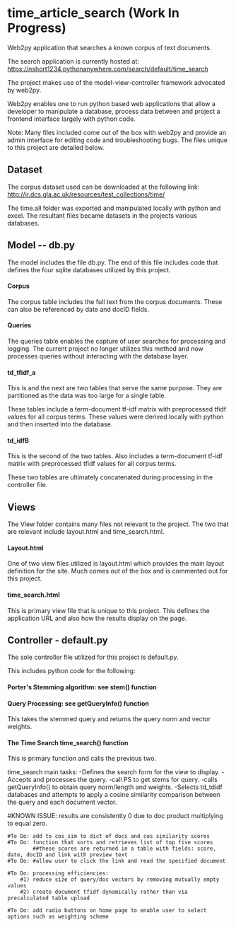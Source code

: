 # time_article_search (Work In Progress)
Web2py application that searches a known corpus of text documents. 

The search application is currently hosted at: https://nshort1234.pythonanywhere.com/search/default/time_search

The project makes use of the model-view-controller framework advocated by web2py. 

Web2py enables one to run python based web applications that allow a developer to manipulate a database, process data between and project a frontend interface largely with python code. 

Note: Many files included come out of the box with web2py and provide an admin interface for editing code and troubleshooting bugs. The files unique to this project are detailed below.

## Dataset
The corpus dataset used can be downloaded at the following link: 
http://ir.dcs.gla.ac.uk/resources/test_collections/time/

The time.all folder was exported and manipulated locally with python and excel. The resultant files became datasets in the projects various databases.

## Model -- db.py
The model includes the file db.py. The end of this file includes code that defines the four sqlite databases utilized by this project. 

#### Corpus
The corpus table includes the full text from the corpus documents. These can also be referenced by date and docID fields.

#### Queries
The queries table enables the capture of user searches for processing and logging. The current project no longer utilizes this method and now processes queries without interacting with the database layer.

#### td_tfidf_a
This is and the next are two tables that serve the same purpose. They are partitioned as the data was too large for a single table.

These tables include a term-document tf-idf matrix with preprocessed tfidf values for all corpus terms. These values were derived locally with python and then inserted into the database.

#### td_idfB
This is the second of the two tables.
Also includes a term-document tf-idf matrix with preprocessed tfidf values for all corpus terms. 

These two tables are ultimately concatenated during processing in the controller file.

## Views
The View folder contains many files not relevant to the project. The two that are relevant include layout.html and time_search.html.

#### Layout.html
One of two view files utilized is layout.html which provides the main layout definition for the site. Much comes out of the box and is commented out for this project.

#### time_search.html
This is primary view file that is unique to this project. This defines the application URL and also how the results display on the page.

## Controller - default.py
The sole controller file utilized for this project is default.py.

This includes python code for the following:

#### Porter's Stemming algorithm: see stem() function

#### Query Processing: see getQueryInfo() function
This takes the stemmed query and returns the query norm and vector weights.

#### The Time Search time_search() function
This is primary function and calls the previous two.

time_search main tasks:
-Defines the search form for the view to display. 
-Accepts and processes the query.
-call PS to get stems for query.
-calls getQueryInfo() to obtain query norm/length and weights.
-Selects td_tdidf databases and attempts to apply a cosine similarity comparison between the query and each document vector.

   #KNOWN ISSUE: results are consistently 0 due to doc product multiplying to equal zero.

    #To Do: add to cos_sim to dict of docs and cos similarity scores
    #To Do: function that sorts and retrieves list of top five scores
            ##these scores are returned in a table with fields: score, date, docID and link with preview text
    #To Do: #allow user to click the link and read the specified document

    #To Do: processing efficiencies:
        #1) reduce size of query/doc vectors by removing mutually empty values
        #2) create document tfidf dynamically rather than via precalculated table upload

    #To Do: add radio buttons on home page to enable user to select options such as weighting scheme
